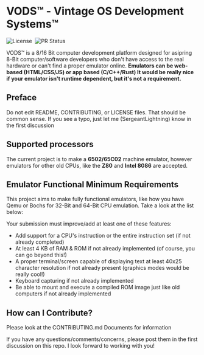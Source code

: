 # VODS™ - Vintage OS Development Systems™

![License](https://img.shields.io/badge/License-CC--BY--SA--4.0-1E90FF)&nbsp;&nbsp;![PR Status](https://img.shields.io/badge/Pull_Requests-Accepting_Now-00B000)

VODS™ is a 8/16 Bit computer development platform designed for asipring 8-Bit computer/software developers who don't have access to the real hardware or can't find a proper emulator online. **Emulators can be web-based (HTML/CSS/JS) or app based (C/C++/Rust) It would be really nice if your emulator isn't runtime dependent, but it's not a requirement.**

## Preface

Do not edit README, CONTRIBUTING, or LICENSE files. That should be common sense. If you see a typo, just let me (SergeantLightning) know in the first discussion

## Supported processors

The current project is to make a **6502/65C02** machine emulator, however emulators for other old CPUs, like the **Z80** and **Intel 8086** are accepted.

## Emulator Functional Minimum Requirements

This project aims to make fully functional emulators, like how you have Qemu or Bochs for 32-Bit and 64-Bit CPU emulation. Take a look at the list below:

Your submission must improve/add at least one of these features:

- Add support for a CPU's instruction or the entire instruction set (if not already completed)
- At least 4 KB of RAM & ROM if not already implemented (of course, you can go beyond this!)
- A proper terminal/screen capable of displaying text at least 40x25 character resolution if not already present (graphics modes would be really cool!)
- Keyboard capturing if not already implemented
- Be able to mount and execute a compiled ROM image just like old computers if not already implemented

## How can I Contribute?

Please look at the CONTRIBUTING.md Documents for information

If you have any questions/comments/concerns, please post them in the first discussion on this repo. I look forward to working with you!
